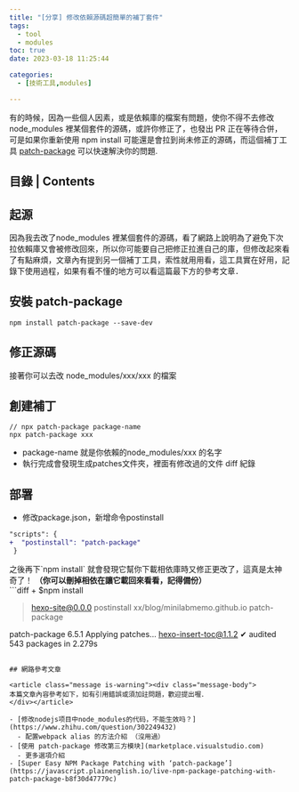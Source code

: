```yaml
---
title: "[分享] 修改依賴源碼超簡單的補丁套件"
tags:
  - tool
  - modules
toc: true
date: 2023-03-18 11:25:44

categories:
  - [技術工具,modules]

---
```


<article class="message is-info"><div class="message-body">
有的時候，因為一些個人因素，或是依賴庫的檔案有問題，使你不得不去修改 node_modules 裡某個套件的源碼，或許你修正了，也發出 PR 正在等待合併，可是如果你重新使用 npm install 可能還是會拉到尚未修正的源碼，而這個補丁工具 <a href="https://www.npmjs.com/package/patch-package">patch-package</a> 可以快速解決你的問題.
</div></article>


<!--more-->
## 目錄 | Contents
<div class="my-toc">
<!-- toc -->
</div>

## 起源
因為我去改了node_modules 裡某個套件的源碼，看了網路上說明為了避免下次拉依賴庫又會被修改回來，所以你可能要自己把修正拉進自己的庫，但修改起來看了有點麻煩，文章內有提到另一個補丁工具，索性就用用看，這工具實在好用，記錄下使用過程，如果有看不懂的地方可以看這篇最下方的參考文章．


## 安裝 patch-package

```
npm install patch-package --save-dev
```
## 修正源碼 
接著你可以去改 node_modules/xxx/xxx 的檔案


## 創建補丁
```
// npx patch-package package-name
npx patch-package xxx
```
- package-name 就是你依賴的node_modules/xxx 的名字
- 執行完成會發現生成patches文件夾，裡面有修改過的文件 diff 紀錄


## 部署
- 修改package.json，新增命令postinstall
```diff
"scripts": {
+  "postinstall": "patch-package"
 }
```
<article class="message is-info"><div class="message-body">
之後再下`npm install` 就會發現它幫你下載相依庫時又修正更改了，這真是太神奇了！
<b>（你可以刪掉相依在讓它載回來看看，記得備份）</b>
</div></article>
```diff
+ $npm install

> hexo-site@0.0.0 postinstall xx/blog/minilabmemo.github.io
> patch-package

patch-package 6.5.1
Applying patches...
hexo-insert-toc@1.1.2 ✔
audited 543 packages in 2.279s

```

## 網路參考文章

<article class="message is-warning"><div class="message-body">
本篇文章內容參考如下，如有引用錯誤或須加註問題，歡迎提出喔．
</div></article>

- [修改nodejs项目中node_modules的代码，不能生效吗？](https://www.zhihu.com/question/302249432)
  - 配置webpack alias 的方法介紹 （沒用過）
- [使用 patch-package 修改第三方模块](marketplace.visualstudio.com)
  - 更多選項介紹
- [Super Easy NPM Package Patching with ‘patch-package’](https://javascript.plainenglish.io/live-npm-package-patching-with-patch-package-b8f30d47779c)